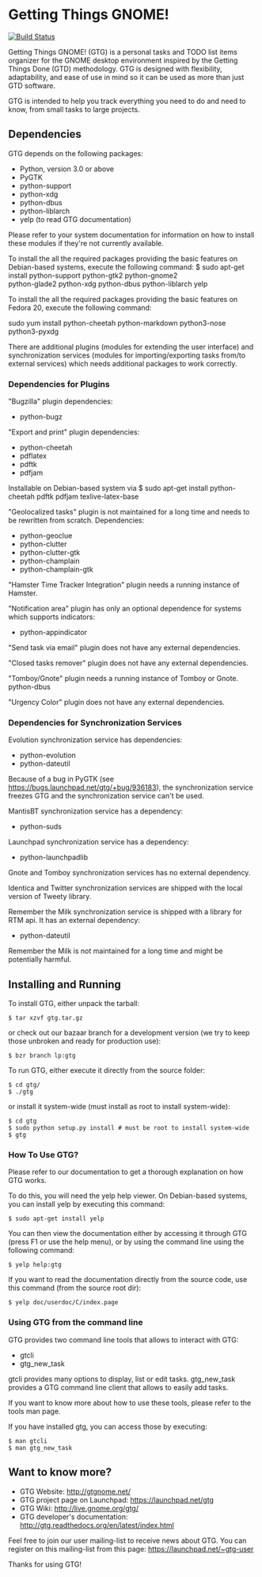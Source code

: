 # Getting Things GNOME!

[![Build Status](https://travis-ci.org/getting-things-gnome/gtg.svg?branch=master)](https://travis-ci.org/getting-things-gnome/gtg)

Getting Things GNOME! (GTG) is a personal tasks and TODO list items organizer
for the GNOME desktop environment inspired by the Getting Things Done (GTD)
methodology. GTG is designed with flexibility, adaptability, and ease of use
in mind so it can be used as more than just GTD software.

GTG is intended to help you track everything you need to do and need to know,
from small tasks to large projects.

## Dependencies

GTG depends on the following packages:

 * Python, version 3.0 or above
 * PyGTK
 * python-support
 * python-xdg
 * python-dbus
 * python-liblarch 
 * yelp (to read GTG documentation)

Please refer to your system documentation for information on how to install
these modules if they're not currently available.

To install the all the required packages providing the basic features on
Debian-based systems, execute the following command:
    $ sudo apt-get install python-support python-gtk2 python-gnome2 \
         python-glade2 python-xdg python-dbus python-liblarch yelp

To install the all the required packages providing the basic features on
Fedora 20, execute the following command:

  sudo yum install python-cheetah python-markdown python3-nose python3-pyxdg

There are additional plugins (modules for extending the user interface) and
synchronization services (modules for importing/exporting tasks from/to
external services) which needs additional packages to work correctly.

### Dependencies for Plugins

"Bugzilla" plugin dependencies:
  * python-bugz

"Export and print" plugin dependencies:
  * python-cheetah
  * pdflatex
  * pdftk
  * pdfjam

Installable on Debian-based system via
    $ sudo apt-get install python-cheetah pdftk pdfjam texlive-latex-base

"Geolocalized tasks" plugin is not maintained for a long time and needs to be
rewritten from scratch. Dependencies:
  * python-geoclue
  * python-clutter
  * python-clutter-gtk
  * python-champlain
  * python-champlain-gtk

"Hamster Time Tracker Integration" plugin needs a running instance of Hamster.

"Notification area" plugin has only an optional dependence for systems
which supports indicators:
  * python-appindicator

"Send task via email" plugin does not have any external dependencies.

"Closed tasks remover" plugin does not have any external dependencies.

"Tomboy/Gnote" plugin needs a running instance of Tomboy or Gnote.
python-dbus

"Urgency Color" plugin does not have any external dependencies.

### Dependencies for Synchronization Services

Evolution synchronization service has dependencies:
  * python-evolution
  * python-dateutil

Because of a bug in PyGTK (see https://bugs.launchpad.net/gtg/+bug/936183),
the synchronization service freezes GTG and the synchronization service can't be used.

MantisBT synchronization service has a dependency:
  * python-suds

Launchpad synchronization service has a dependency:
  * python-launchpadlib

Gnote and Tomboy synchronization services has no external dependency.

Identica and Twitter synchronization services are shipped with the local
version of Tweety library.

Remember the Milk synchronization service is shipped with a library for RTM api. It has an external dependency:
  * python-dateutil

Remember the Milk is not maintained for a long time and might be potentially harmful.

## Installing and Running

To install GTG, either unpack the tarball:

    $ tar xzvf gtg.tar.gz

or check out our bazaar branch for a development version (we try to keep those
unbroken and ready for production use):

    $ bzr branch lp:gtg

To run GTG, either execute it directly from the source folder:

    $ cd gtg/
    $ ./gtg

or install it system-wide (must install as root to install system-wide):

    $ cd gtg
    $ sudo python setup.py install # must be root to install system-wide
    $ gtg

### How To Use GTG?

Please refer to our documentation to get a thorough explanation on how GTG
works.

To do this, you will need the yelp help viewer. On Debian-based systems, you
can install yelp by executing this command:

    $ sudo apt-get install yelp

You can then view the documentation either by accessing it through GTG (press
F1 or use the help menu), or by using the command line using the following
command:

    $ yelp help:gtg

If you want to read the documentation directly from the source code, use
this command (from the source root dir):

    $ yelp doc/userdoc/C/index.page

### Using GTG from the command line

GTG provides two command line tools that allows to interact with GTG:

 * gtcli
 * gtg_new_task

gtcli provides many options to display, list or edit tasks. gtg_new_task
provides a GTG command line client that allows to easily add tasks.

If you want to know more about how to use these tools, please refer to the
tools man page.

If you have installed gtg, you can access those by executing:

    $ man gtcli
    $ man gtg_new_task

## Want to know more?

 * GTG Website: http://gtgnome.net/
 * GTG project page on Launchpad: https://launchpad.net/gtg
 * GTG Wiki: http://live.gnome.org/gtg/
 * GTG developer's documentation: http://gtg.readthedocs.org/en/latest/index.html

Feel free to join our user mailing-list to receive news about GTG. You can
register on this mailing-list from this page: https://launchpad.net/~gtg-user

Thanks for using GTG!
